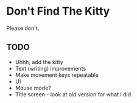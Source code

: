 # Don't Find The Kitty

Please don't.

## TODO

- Uhhh, add the kitty
- Text (writing) improvements
- Make movement keys repeatable
- UI
- Mouse mode?
- Title screen - look at old version for what I did

